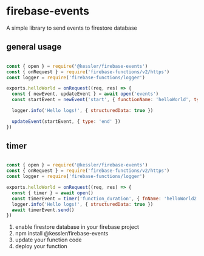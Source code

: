 # firebase-events

A simple library to send events to firestore database

## general usage

```js

const { open } = require('@kessler/firebase-events')
const { onRequest } = require('firebase-functions/v2/https')
const logger = require('firebase-functions/logger')

exports.helloWorld = onRequest((req, res) => {
  const { newEvent, updateEvent } = await open('events')  
  const startEvent = newEvent('start', { functionName: 'helloWorld', type: 'start'})

  logger.info('Hello logs!', { structuredData: true })

  updateEvent(startEvent, { type: 'end' })
})

```

## timer

```js

const { open } = require('@kessler/firebase-events')
const { onRequest } = require('firebase-functions/v2/https')
const logger = require('firebase-functions/logger')

exports.helloWorld = onRequest((req, res) => {
  const { timer } = await open()
  const timerEvent = timer('function_duration', { fnName: 'helloWorld2' })
  logger.info('Hello logs!', { structuredData: true })
  await timerEvent.send()
})

```




1. enable firestore database in your firebase project
2. npm install @kessler/firebase-events
3. update your function code
4. deploy your function

